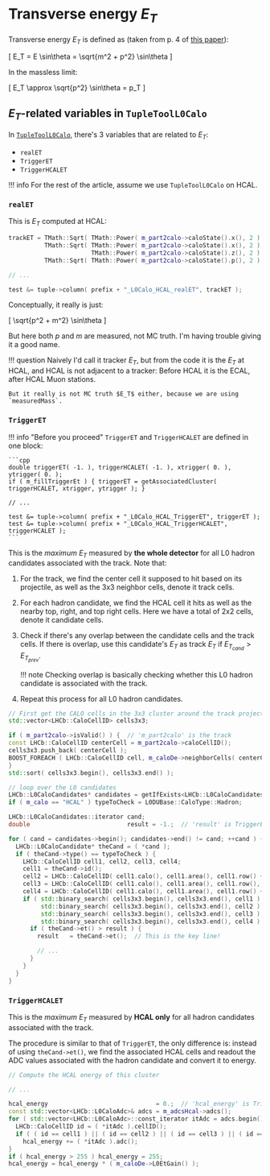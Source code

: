 # Transverse energy $E_T$

Transverse energy $E_T$ is defined as (taken from p. 4 of [this paper](https://arxiv.org/pdf/2008.11556.pdf)):

\[
E_T = E \sin\theta = \sqrt{m^2 + p^2} \sin\theta
\]

In the massless limit:

\[
E_T \approx \sqrt{p^2} \sin\theta = p_T
\]

## $E_T$-related variables in `TupleToolL0Calo`

In [`TupleToolL0Calo`](https://gitlab.cern.ch/lhcb/Analysis/-/blob/run2-patches/Phys/DecayTreeTupleTrigger/src/TupleToolL0Calo.cpp), there's 3 variables that are related to $E_T$:

- `realET`
- `TriggerET`
- `TriggerHCALET`

!!! info
    For the rest of the article, assume we use `TupleToolL0Calo` on HCAL.

### `realET`

This is $E_T$ computed at HCAL:

```cpp
trackET = TMath::Sqrt( TMath::Power( m_part2calo->caloState().x(), 2 ) + TMath::Power( m_part2calo->caloState().y(), 2 ) ) /
          TMath::Sqrt( TMath::Power( m_part2calo->caloState().x(), 2 ) + TMath::Power( m_part2calo->caloState().y(), 2 ) +
                       TMath::Power( m_part2calo->caloState().z(), 2 ) ) *
          TMath::Sqrt( TMath::Power( m_part2calo->caloState().p(), 2 ) + TMath::Power( P->measuredMass(), 2 ) );

// ...

test &= tuple->column( prefix + "_L0Calo_HCAL_realET", trackET );
```

Conceptually, it really is just:

\[
\sqrt{p^2 + m^2} \sin\theta
\]

But here both $p$ and $m$ are measured, not MC truth. I'm having trouble giving
it a good name.

!!! question
    Naively I'd call it tracker $E_T$, but from the code it is the $E_T$ at HCAL,
    and HCAL is not adjacent to a tracker: Before HCAL it is the ECAL, after HCAL
    Muon stations.

    But it really is not MC truth $E_T$ either, because we are using
    `measuredMass`.


### `TriggerET`

!!! info "Before you proceed"
    `TriggerET` and `TriggerHCALET` are defined in one block:

    ```cpp
    double triggerET( -1. ), triggerHCALET( -1. ), xtrigger( 0. ), ytrigger( 0. );
    if ( m_fillTriggerEt ) { triggerET = getAssociatedCluster( triggerHCALET, xtrigger, ytrigger ); }

    // ...

    test &= tuple->column( prefix + "_L0Calo_HCAL_TriggerET", triggerET );
    test &= tuple->column( prefix + "_L0Calo_HCAL_TriggerHCALET", triggerHCALET );
    ```

This is the _maximum_ $E_T$ measured by **the whole detector** for all L0
hadron candidates associated with the track. Note that:

1. For the track, we find the center cell it supposed to hit based on its
    projectile, as well as the 3x3 neighbor cells, denote it track cells.

2. For each hadron candidate, we find the HCAL cell it hits as well as the nearby
    top, right, and top right cells. Here we have a total of 2x2 cells, denote it
    candidate cells.

3. Check if there's any overlap between the candidate cells and the track cells.
    If there is overlap, use this candidate's $E_T$ as track $E_T$ if
    $E_{T_{cand}} > E_{T_{prev}}$.

    !!! note
        Checking overlap is basically checking whether this L0 hadron candidate
        is associated with the track.

4. Repeat this process for all L0 hadron candidates.

```cpp
// First get the CALO cells in the 3x3 cluster around the track projection
std::vector<LHCb::CaloCellID> cells3x3;

if ( m_part2calo->isValid() ) {  // 'm_part2calo' is the track
const LHCb::CaloCellID centerCell = m_part2calo->caloCellID();
cells3x3.push_back( centerCell );
BOOST_FOREACH ( LHCb::CaloCellID cell, m_caloDe->neighborCells( centerCell ) ) { cells3x3.push_back( cell ); };
}
std::sort( cells3x3.begin(), cells3x3.end() );

// loop over the L0 candidates
LHCb::L0CaloCandidates* candidates = getIfExists<LHCb::L0CaloCandidates>( m_location );
if ( m_calo == "HCAL" ) typeToCheck = L0DUBase::CaloType::Hadron;

LHCb::L0CaloCandidates::iterator cand;
double                           result = -1.;  // 'result' is TriggerET

for ( cand = candidates->begin(); candidates->end() != cand; ++cand ) {
  LHCb::L0CaloCandidate* theCand = ( *cand );
  if ( theCand->type() == typeToCheck ) {
    LHCb::CaloCellID cell1, cell2, cell3, cell4;
    cell1 = theCand->id();
    cell2 = LHCb::CaloCellID( cell1.calo(), cell1.area(), cell1.row() + 1, cell1.col() );
    cell3 = LHCb::CaloCellID( cell1.calo(), cell1.area(), cell1.row(), cell1.col() + 1 );
    cell4 = LHCb::CaloCellID( cell1.calo(), cell1.area(), cell1.row() + 1, cell1.col() + 1 );
    if ( std::binary_search( cells3x3.begin(), cells3x3.end(), cell1 ) ||
         std::binary_search( cells3x3.begin(), cells3x3.end(), cell2 ) ||
         std::binary_search( cells3x3.begin(), cells3x3.end(), cell3 ) ||
         std::binary_search( cells3x3.begin(), cells3x3.end(), cell4 ) ) {
      if ( theCand->et() > result ) {
        result   = theCand->et();  // This is the key line!

        // ...
      }
    }
  }
}
```


### `TriggerHCALET`

This is the _maximum_ $E_T$ measured by **HCAL only** for all hadron
candidates associated with the track.

The procedure is similar to that of `TriggerET`, the only difference is:
instead of using `theCand->et()`, we find the associated HCAL cells and readout
the ADC values associated with the hadron candidate and convert it to energy.


```cpp
// Compute the HCAL energy of this cluster

// ...

hcal_energy                              = 0.;  // 'hcal_energy' is TriggerHCALET
const std::vector<LHCb::L0CaloAdc>& adcs = m_adcsHcal->adcs();
for ( std::vector<LHCb::L0CaloAdc>::const_iterator itAdc = adcs.begin(); adcs.end() != itAdc; ++itAdc ) {
  LHCb::CaloCellID id = ( *itAdc ).cellID();
  if ( ( id == cell1 ) || ( id == cell2 ) || ( id == cell3 ) || ( id == cell4 ) )
    hcal_energy += ( *itAdc ).adc();
}
if ( hcal_energy > 255 ) hcal_energy = 255;
hcal_energy = hcal_energy * ( m_caloDe->L0EtGain() );
```
